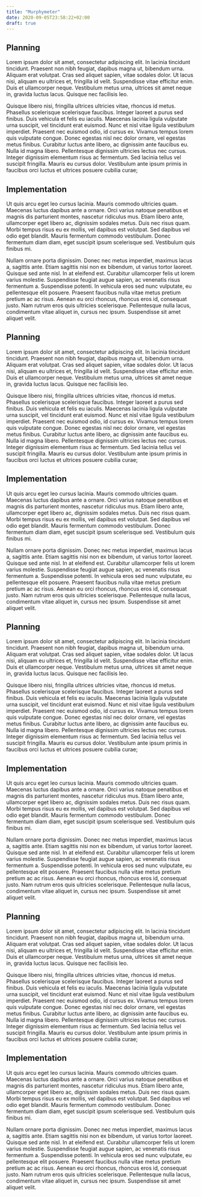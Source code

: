 ```yaml
---
title: "Murphymeter"
date: 2020-09-05T23:58:22+02:00
draft: true
---
```


## Planning

Lorem ipsum dolor sit amet, consectetur adipiscing elit. In lacinia tincidunt tincidunt. Praesent non nibh feugiat, dapibus magna ut, bibendum urna. Aliquam erat volutpat. Cras sed aliquet sapien, vitae sodales dolor. Ut lacus nisi, aliquam eu ultrices et, fringilla id velit. Suspendisse vitae efficitur enim. Duis et ullamcorper neque. Vestibulum metus urna, ultrices sit amet neque in, gravida luctus lacus. Quisque nec facilisis leo.

Quisque libero nisi, fringilla ultrices ultricies vitae, rhoncus id metus. Phasellus scelerisque scelerisque faucibus. Integer laoreet a purus sed finibus. Duis vehicula et felis eu iaculis. Maecenas lacinia ligula vulputate urna suscipit, vel tincidunt erat euismod. Nunc et nisl vitae ligula vestibulum imperdiet. Praesent nec euismod odio, id cursus ex. Vivamus tempus lorem quis vulputate congue. Donec egestas nisl nec dolor ornare, vel egestas metus finibus. Curabitur luctus ante libero, ac dignissim ante faucibus eu. Nulla id magna libero. Pellentesque dignissim ultricies lectus nec cursus. Integer dignissim elementum risus ac fermentum. Sed lacinia tellus vel suscipit fringilla. Mauris eu cursus dolor. Vestibulum ante ipsum primis in faucibus orci luctus et ultrices posuere cubilia curae; 

## Implementation

Ut quis arcu eget leo cursus lacinia. Mauris commodo ultricies quam. Maecenas luctus dapibus ante a ornare. Orci varius natoque penatibus et magnis dis parturient montes, nascetur ridiculus mus. Etiam libero ante, ullamcorper eget libero ac, dignissim sodales metus. Duis nec risus quam. Morbi tempus risus eu ex mollis, vel dapibus est volutpat. Sed dapibus vel odio eget blandit. Mauris fermentum commodo vestibulum. Donec fermentum diam diam, eget suscipit ipsum scelerisque sed. Vestibulum quis finibus mi.

Nullam ornare porta dignissim. Donec nec metus imperdiet, maximus lacus a, sagittis ante. Etiam sagittis nisi non ex bibendum, ut varius tortor laoreet. Quisque sed ante nisl. In at eleifend est. Curabitur ullamcorper felis ut lorem varius molestie. Suspendisse feugiat augue sapien, ac venenatis risus fermentum a. Suspendisse potenti. In vehicula eros sed nunc vulputate, eu pellentesque elit posuere. Praesent faucibus nulla vitae metus pretium pretium ac ac risus. Aenean eu orci rhoncus, rhoncus eros id, consequat justo. Nam rutrum eros quis ultricies scelerisque. Pellentesque nulla lacus, condimentum vitae aliquet in, cursus nec ipsum. Suspendisse sit amet aliquet velit.

## Planning

Lorem ipsum dolor sit amet, consectetur adipiscing elit. In lacinia tincidunt tincidunt. Praesent non nibh feugiat, dapibus magna ut, bibendum urna. Aliquam erat volutpat. Cras sed aliquet sapien, vitae sodales dolor. Ut lacus nisi, aliquam eu ultrices et, fringilla id velit. Suspendisse vitae efficitur enim. Duis et ullamcorper neque. Vestibulum metus urna, ultrices sit amet neque in, gravida luctus lacus. Quisque nec facilisis leo.

Quisque libero nisi, fringilla ultrices ultricies vitae, rhoncus id metus. Phasellus scelerisque scelerisque faucibus. Integer laoreet a purus sed finibus. Duis vehicula et felis eu iaculis. Maecenas lacinia ligula vulputate urna suscipit, vel tincidunt erat euismod. Nunc et nisl vitae ligula vestibulum imperdiet. Praesent nec euismod odio, id cursus ex. Vivamus tempus lorem quis vulputate congue. Donec egestas nisl nec dolor ornare, vel egestas metus finibus. Curabitur luctus ante libero, ac dignissim ante faucibus eu. Nulla id magna libero. Pellentesque dignissim ultricies lectus nec cursus. Integer dignissim elementum risus ac fermentum. Sed lacinia tellus vel suscipit fringilla. Mauris eu cursus dolor. Vestibulum ante ipsum primis in faucibus orci luctus et ultrices posuere cubilia curae; 

## Implementation

Ut quis arcu eget leo cursus lacinia. Mauris commodo ultricies quam. Maecenas luctus dapibus ante a ornare. Orci varius natoque penatibus et magnis dis parturient montes, nascetur ridiculus mus. Etiam libero ante, ullamcorper eget libero ac, dignissim sodales metus. Duis nec risus quam. Morbi tempus risus eu ex mollis, vel dapibus est volutpat. Sed dapibus vel odio eget blandit. Mauris fermentum commodo vestibulum. Donec fermentum diam diam, eget suscipit ipsum scelerisque sed. Vestibulum quis finibus mi.

Nullam ornare porta dignissim. Donec nec metus imperdiet, maximus lacus a, sagittis ante. Etiam sagittis nisi non ex bibendum, ut varius tortor laoreet. Quisque sed ante nisl. In at eleifend est. Curabitur ullamcorper felis ut lorem varius molestie. Suspendisse feugiat augue sapien, ac venenatis risus fermentum a. Suspendisse potenti. In vehicula eros sed nunc vulputate, eu pellentesque elit posuere. Praesent faucibus nulla vitae metus pretium pretium ac ac risus. Aenean eu orci rhoncus, rhoncus eros id, consequat justo. Nam rutrum eros quis ultricies scelerisque. Pellentesque nulla lacus, condimentum vitae aliquet in, cursus nec ipsum. Suspendisse sit amet aliquet velit. 

## Planning

Lorem ipsum dolor sit amet, consectetur adipiscing elit. In lacinia tincidunt tincidunt. Praesent non nibh feugiat, dapibus magna ut, bibendum urna. Aliquam erat volutpat. Cras sed aliquet sapien, vitae sodales dolor. Ut lacus nisi, aliquam eu ultrices et, fringilla id velit. Suspendisse vitae efficitur enim. Duis et ullamcorper neque. Vestibulum metus urna, ultrices sit amet neque in, gravida luctus lacus. Quisque nec facilisis leo.

Quisque libero nisi, fringilla ultrices ultricies vitae, rhoncus id metus. Phasellus scelerisque scelerisque faucibus. Integer laoreet a purus sed finibus. Duis vehicula et felis eu iaculis. Maecenas lacinia ligula vulputate urna suscipit, vel tincidunt erat euismod. Nunc et nisl vitae ligula vestibulum imperdiet. Praesent nec euismod odio, id cursus ex. Vivamus tempus lorem quis vulputate congue. Donec egestas nisl nec dolor ornare, vel egestas metus finibus. Curabitur luctus ante libero, ac dignissim ante faucibus eu. Nulla id magna libero. Pellentesque dignissim ultricies lectus nec cursus. Integer dignissim elementum risus ac fermentum. Sed lacinia tellus vel suscipit fringilla. Mauris eu cursus dolor. Vestibulum ante ipsum primis in faucibus orci luctus et ultrices posuere cubilia curae; 

## Implementation

Ut quis arcu eget leo cursus lacinia. Mauris commodo ultricies quam. Maecenas luctus dapibus ante a ornare. Orci varius natoque penatibus et magnis dis parturient montes, nascetur ridiculus mus. Etiam libero ante, ullamcorper eget libero ac, dignissim sodales metus. Duis nec risus quam. Morbi tempus risus eu ex mollis, vel dapibus est volutpat. Sed dapibus vel odio eget blandit. Mauris fermentum commodo vestibulum. Donec fermentum diam diam, eget suscipit ipsum scelerisque sed. Vestibulum quis finibus mi.

Nullam ornare porta dignissim. Donec nec metus imperdiet, maximus lacus a, sagittis ante. Etiam sagittis nisi non ex bibendum, ut varius tortor laoreet. Quisque sed ante nisl. In at eleifend est. Curabitur ullamcorper felis ut lorem varius molestie. Suspendisse feugiat augue sapien, ac venenatis risus fermentum a. Suspendisse potenti. In vehicula eros sed nunc vulputate, eu pellentesque elit posuere. Praesent faucibus nulla vitae metus pretium pretium ac ac risus. Aenean eu orci rhoncus, rhoncus eros id, consequat justo. Nam rutrum eros quis ultricies scelerisque. Pellentesque nulla lacus, condimentum vitae aliquet in, cursus nec ipsum. Suspendisse sit amet aliquet velit. 

## Planning

Lorem ipsum dolor sit amet, consectetur adipiscing elit. In lacinia tincidunt tincidunt. Praesent non nibh feugiat, dapibus magna ut, bibendum urna. Aliquam erat volutpat. Cras sed aliquet sapien, vitae sodales dolor. Ut lacus nisi, aliquam eu ultrices et, fringilla id velit. Suspendisse vitae efficitur enim. Duis et ullamcorper neque. Vestibulum metus urna, ultrices sit amet neque in, gravida luctus lacus. Quisque nec facilisis leo.

Quisque libero nisi, fringilla ultrices ultricies vitae, rhoncus id metus. Phasellus scelerisque scelerisque faucibus. Integer laoreet a purus sed finibus. Duis vehicula et felis eu iaculis. Maecenas lacinia ligula vulputate urna suscipit, vel tincidunt erat euismod. Nunc et nisl vitae ligula vestibulum imperdiet. Praesent nec euismod odio, id cursus ex. Vivamus tempus lorem quis vulputate congue. Donec egestas nisl nec dolor ornare, vel egestas metus finibus. Curabitur luctus ante libero, ac dignissim ante faucibus eu. Nulla id magna libero. Pellentesque dignissim ultricies lectus nec cursus. Integer dignissim elementum risus ac fermentum. Sed lacinia tellus vel suscipit fringilla. Mauris eu cursus dolor. Vestibulum ante ipsum primis in faucibus orci luctus et ultrices posuere cubilia curae; 

## Implementation

Ut quis arcu eget leo cursus lacinia. Mauris commodo ultricies quam. Maecenas luctus dapibus ante a ornare. Orci varius natoque penatibus et magnis dis parturient montes, nascetur ridiculus mus. Etiam libero ante, ullamcorper eget libero ac, dignissim sodales metus. Duis nec risus quam. Morbi tempus risus eu ex mollis, vel dapibus est volutpat. Sed dapibus vel odio eget blandit. Mauris fermentum commodo vestibulum. Donec fermentum diam diam, eget suscipit ipsum scelerisque sed. Vestibulum quis finibus mi.

Nullam ornare porta dignissim. Donec nec metus imperdiet, maximus lacus a, sagittis ante. Etiam sagittis nisi non ex bibendum, ut varius tortor laoreet. Quisque sed ante nisl. In at eleifend est. Curabitur ullamcorper felis ut lorem varius molestie. Suspendisse feugiat augue sapien, ac venenatis risus fermentum a. Suspendisse potenti. In vehicula eros sed nunc vulputate, eu pellentesque elit posuere. Praesent faucibus nulla vitae metus pretium pretium ac ac risus. Aenean eu orci rhoncus, rhoncus eros id, consequat justo. Nam rutrum eros quis ultricies scelerisque. Pellentesque nulla lacus, condimentum vitae aliquet in, cursus nec ipsum. Suspendisse sit amet aliquet velit.
